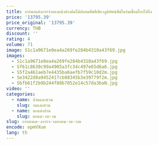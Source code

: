 ```yaml
---
title: การตกแต่งการจําลองหน้าต่างต้นไม้ปลอมพืชสีเขียวภูมิทัศน์พืชในร่มเชื่อมโยงไปถึง
price: '13795.39'
price_original: '13795.39'
currency: THB
discount: ''
rating: 4
volume: 71
image: S1c1a9671e0ea4a269fe284b4310a43f69.jpg
images:
  - S1c1a9671e0ea4a269fe284b4310a43f69.jpg
  - Sf61c8630c99a4905a3fc34c497e65d6a6.jpg
  - S5f2a461aeb7e4435ba6aefb7f59c10d2m.jpg
  - Se3422d8a9452417cb88345b3e39779f2m.jpg
  - Sbfb61f2b9b244f88b7052e14c57da3baN.jpg
video: ''
categories:
  - name: บ้านและสวน
    slug: านและสวน
  - name: ตกแต่งบ้าน
    slug: ตกแต-งบ-าน
slug: การตกแต-งการจ-าลองหน-าต-างต
encode: opmVXue
lang: th
---
```

  